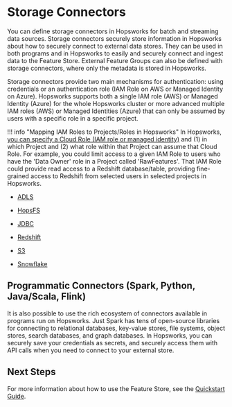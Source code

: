 # Storage Connectors

You can define storage connectors in Hopsworks for batch and streaming data sources. Storage connectors securely store information in Hopsworks about how to securely connect to external data stores. They can be used in both programs and in Hopsworks to easily and securely connect and ingest data to the Feature Store. External Feature Groups can also be defined with storage connectors, where only the metadata is stored in Hopsworks.

Storage connectors provide two main mechanisms for authentication: using credentials or an authentication role (IAM Role on AWS or Managed Identity on Azure). Hopsworks supports both a single IAM role (AWS) or Managed Identity (Azure) for the whole Hopsworks cluster or more advanced multiple IAM roles (AWS) or Managed Identities (Azure) that can only be assumed by users with a specific role in a specific project.

!!! info "Mapping IAM Roles to Projects/Roles in Hopsworks"
    In Hopsworks, [you can specify a Cloud Role (IAM role or managed identity)](https://hopsworks.readthedocs.io/en/latest/admin_guide/cloud_role_mapping.html) and (1) in which Project and (2) what role within that Project can assume that Cloud Role. For example, you could limit access to a given IAM Role to users who have the 'Data Owner' role in a Project called 'RawFeatures'. That IAM Role could provide read access to a Redshift database/table, providing fine-grained access to Redshift from selected users in selected projects in Hopsworks.

* [ADLS](./storage-connectors/adls.md)

* [HopsFS](./storage-connectors/hopsfs.md)

* [JDBC](./storage-connectors/jdbc.md)

* [Redshift](./storage-connectors/redshift.md)

* [S3](./storage-connectors/s3.md)

* [Snowflake](./storage-connectors/snowflake.md)

## Programmatic Connectors (Spark, Python, Java/Scala, Flink)

It is also possible to use the rich ecosystem of connectors available in programs run on Hopsworks. Just Spark has tens of open-source libraries for connecting to relational databases, key-value stores, file systems, object stores, search databases, and graph databases. In Hopsworks, you can securely save your credentials as secrets, and securely access them with API calls when you need to connect to your external store.

## Next Steps

For more information about how to use the Feature Store, see the [Quickstart Guide](../quickstart.md).
